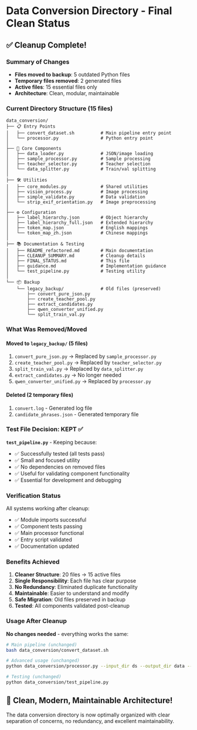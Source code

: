 # Data Conversion Directory - Final Clean Status

## ✅ Cleanup Complete!

### Summary of Changes
- **Files moved to backup**: 5 outdated Python files
- **Temporary files removed**: 2 generated files
- **Active files**: 15 essential files only
- **Architecture**: Clean, modular, maintainable

### Current Directory Structure (15 files)

```
data_conversion/
├── 📋 Entry Points
│   ├── convert_dataset.sh          # Main pipeline entry point
│   └── processor.py                # Python entry point
│
├── 🔧 Core Components  
│   ├── data_loader.py              # JSON/image loading
│   ├── sample_processor.py         # Sample processing
│   ├── teacher_selector.py         # Teacher selection
│   └── data_splitter.py            # Train/val splitting
│
├── 🛠️ Utilities
│   ├── core_modules.py             # Shared utilities
│   ├── vision_process.py           # Image processing
│   ├── simple_validate.py          # Data validation
│   └── strip_exif_orientation.py   # Image preprocessing
│
├── ⚙️ Configuration
│   ├── label_hierarchy.json        # Object hierarchy
│   ├── label_hierarchy_full.json   # Extended hierarchy
│   ├── token_map.json              # English mappings
│   └── token_map_zh.json           # Chinese mappings
│
├── 📚 Documentation & Testing
│   ├── README_refactored.md        # Main documentation
│   ├── CLEANUP_SUMMARY.md          # Cleanup details
│   ├── FINAL_STATUS.md             # This file
│   ├── guidance.md                 # Implementation guidance
│   └── test_pipeline.py            # Testing utility
│
└── 📦 Backup
    └── legacy_backup/              # Old files (preserved)
        ├── convert_pure_json.py
        ├── create_teacher_pool.py
        ├── extract_candidates.py
        ├── qwen_converter_unified.py
        └── split_train_val.py
```

### What Was Removed/Moved

#### Moved to `legacy_backup/` (5 files)
1. `convert_pure_json.py` → Replaced by `sample_processor.py`
2. `create_teacher_pool.py` → Replaced by `teacher_selector.py`
3. `split_train_val.py` → Replaced by `data_splitter.py`
4. `extract_candidates.py` → No longer needed
5. `qwen_converter_unified.py` → Replaced by `processor.py`

#### Deleted (2 temporary files)
1. `convert.log` - Generated log file
2. `candidate_phrases.json` - Generated temporary file

### Test File Decision: KEPT ✅

**`test_pipeline.py`** - Keeping because:
- ✅ Successfully tested (all tests pass)
- ✅ Small and focused utility
- ✅ No dependencies on removed files
- ✅ Useful for validating component functionality
- ✅ Essential for development and debugging

### Verification Status

All systems working after cleanup:
- ✅ Module imports successful
- ✅ Component tests passing
- ✅ Main processor functional
- ✅ Entry script validated
- ✅ Documentation updated

### Benefits Achieved

1. **Cleaner Structure**: 20 files → 15 active files
2. **Single Responsibility**: Each file has clear purpose
3. **No Redundancy**: Eliminated duplicate functionality
4. **Maintainable**: Easier to understand and modify
5. **Safe Migration**: Old files preserved in backup
6. **Tested**: All components validated post-cleanup

### Usage After Cleanup

**No changes needed** - everything works the same:

```bash
# Main pipeline (unchanged)
bash data_conversion/convert_dataset.sh

# Advanced usage (unchanged)
python data_conversion/processor.py --input_dir ds --output_dir data --language chinese

# Testing (unchanged)
python data_conversion/test_pipeline.py
```

## 🎉 Clean, Modern, Maintainable Architecture!

The data conversion directory is now optimally organized with clear separation of concerns, no redundancy, and excellent maintainability.